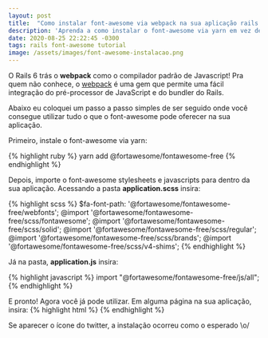```yaml
---
layout: post
title:  "Como instalar font-awesome via webpack na sua aplicação rails 6."
description: 'Aprenda a como instalar o font-awesome via yarn em vez de utilizar a gem.'
date: 2020-08-25 22:22:45 -0300
tags: rails font-awesome tutorial
image: /assets/images/font-awesome-instalacao.png
---
```

O Rails 6 trás o <b>webpack</b> como o compilador padrão de Javascript! Pra quem não conhece, o [webpack][webpack] é uma gem que permite uma fácil integração do pré-processor de JavaScript e do bundler do Rails.

Abaixo eu coloquei um passo a passo simples de ser seguido onde você consegue utilizar tudo o que o font-awesome pode oferecer na sua aplicação.

Primeiro, instale o font-awesome via yarn:

{% highlight ruby %}
yarn add @fortawesome/fontawesome-free
{% endhighlight %}

Depois, importe o font-awesome stylesheets e javascripts para dentro da sua aplicação. Acessando a pasta <b>application.scss</b> insira:

{% highlight scss %}
$fa-font-path: '@fortawesome/fontawesome-free/webfonts';
@import '@fortawesome/fontawesome-free/scss/fontawesome';
@import '@fortawesome/fontawesome-free/scss/solid';
@import '@fortawesome/fontawesome-free/scss/regular';
@import '@fortawesome/fontawesome-free/scss/brands';
@import '@fortawesome/fontawesome-free/scss/v4-shims';
{% endhighlight %}

Já na pasta, <b>application.js</b> insira:

{% highlight javascript %}
import "@fortawesome/fontawesome-free/js/all";
{% endhighlight %}

E pronto! Agora você já pode utilizar. Em alguma página na sua aplicação, insira:
{% highlight html %}
<i class="fab fa-twitter fa-2x"></i>
{% endhighlight %}

Se aparecer o ícone do twitter, a instalação ocorreu como o esperado \o/

[webpack]: https://github.com/rails/webpacker